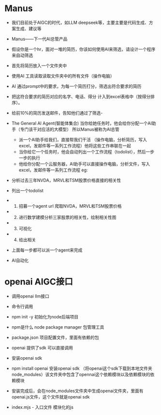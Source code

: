 # Manus
- 我们目前处于AIGC的时代，如LLM deepseek等，主要主要是代码生成、方案生成、建议等
- Manus——下一代AI总管产品
 - 假设你是一个hr，面对一堆的简历，你该如何使用AI来筛选，请设计一个程序来自动筛选
  - 首先将简历放入一个文件夹中
  - 使用AI 工具读取读取文件夹中的所有文件（操作电脑）
  - AI 通过prompt中的要求，为每一个简历打分，筛选出符合要求的简历
  - 把这符合要求的简历对应的名字、电话、得分 计入到excel表格中（按得分排序）。
  - 给前10%的简历发送邮件，告知他们通过了筛选-

- The General AI Agent(智能体集合) 当你给她任务时，他会给你分配一个AI助手（专门该干对应活的大模型） 所以Manus被称为AI总管
  - 派一个AI助手给我们，直接帮我们干活 （操作电脑，分析简历，写入excel，发邮件等一系列工作流程）他将这些工作串联在一起
  - 当你给它一个任务时，他会自动列出一个工作流程（todolist），然后一步一步的执行
  - 他给你分配一个云服务器，AI助手可以直接操作电脑，分析文件，写入excel，发邮件等一系列工作流程
eg: 
 - 分析过去三年NVDA，MRVL和TSM股票价格直接的相关性
  - 列出一个todolist
  - 1. 招募一个agent url 爬取NVDA，MRVL和TSM股票价格
  - 2. 进行数学建模分析三家股票的相关性，绘制相关性图
  - 3. 可视化
  - 4. 给出相关
  - 上面每一步都可以派一个agent来完成
- AI自动化

# openai AIGC接口
 - 调用openai llm接口
 - 命令行调用
  - npm init -y 初始化为node后端项目   
   - npm是什么 node package manager 包管理工具
  - package.json 项目配置文件，里面有依赖的包
 - openai 提供了sdk 可以直接调用

 - 安装openai sdk
  - npm install openai 安装openai sdk   （将openai这个sdk下载到本地文件夹node_modules）该文件夹中包含了opennai这个依赖模块以及依赖模块的依赖模块
  - 安装完成后，会在node_modules文件夹中生成openai文件夹，里面有openai.js文件，这个文件就是openai sdk

 - index.mjs - 入口文件 模块化的js
